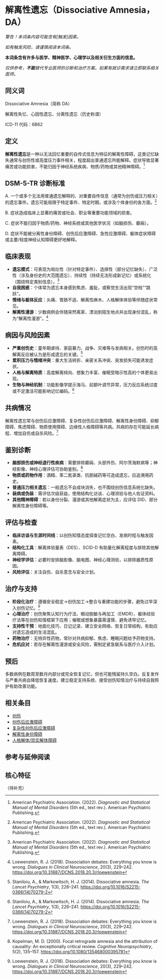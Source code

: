 # 解离性遗忘（Dissociative Amnesia，DA）

**警告！本词条内容可能含有*[触发]*因素。**

_如有触发风险，请谨慎阅读本词条。_

**本词条含有许多与医学、精神医学、心理学以及相关衍生方面的信息。**

_仅供参考，**不能**替代专业医师的诊断和治疗方案。如果有就诊需求请立即联系相关医师。_

## 同义词

Dissociative Amnesia（简称 DA）

解离性失忆、心因性遗忘、分离性遗忘（历史称谓）

ICD-11 代码：6B62

## 定义

**解离性遗忘**是一种以无法回忆重要的自传式信息为特征的解离性障碍，这类记忆缺失通常与创伤性或高度压力事件相关，程度超出普通遗忘所能解释。症状导致显著痛苦或功能损害，不能归因于神经系统疾病、物质/药物或其他精神障碍。[^dsm5]

## DSM-5-TR 诊断标准

A. 一个或多个无法用普通遗忘解释的、对重要自传信息（通常为创伤或压力相关）的遗忘事件。遗忘可能局限于特定事件、特定时期，或涉及个体身份的各方面。[^dsm5]

B. 症状造成临床上显著的痛苦或社会、职业等重要功能领域的损害。

C. 症状不能归因于物质/药物、神经系统或其他医学状况（如脑损伤、癫痫）。

D. 症状不能被分离性身份障碍、创伤后应激障碍、急性应激障碍、躯体症状障碍或主要/轻度神经认知障碍更好地解释。

## 临床表现

- **遗忘模式**：可表现为局灶性（针对特定事件）、选择性（部分记忆缺失）、广泛性（涉及身份史的大范围遗忘）、持续性（持续无法形成新记忆）或系统化（围绕特定类别信息）。[^dsm5]
- **自我困惑**：个体常为遗忘本身感到焦虑、羞耻，或察觉生活出现“空档”“跳跃”。
- **情绪与躯体反应**：头痛、胃肠不适、解离性麻木、人格解体体验等伴随症状常见。
- **解离性漫游**：少数病例会伴随突然离家、漂泊到陌生地点并出现身份混乱，称为“解离性漫游”。[^loewenstein]

## 病因与风险因素

- **严重创伤史**：童年期虐待、家庭暴力、战争、灾难等与发病相关。创伤时的高解离反应被认为是形成遗忘的关键。[^staniloiu]
- **累积压力与情绪冲突**：重大生活转折、亲密关系冲突、突发损失可能诱发症状。
- **人格与解离特质**：高度解离倾向、想象力丰富、催眠受暗示性高的个体更易出现。
- **生物与神经机制**：功能影像学提示海马、前额叶调节异常，压力反应系统过度或不足激活可能影响记忆编码。[^staniloiu]

## 共病情况

解离性遗忘常与创伤后应激障碍、复杂性创伤后应激障碍、解离性身份障碍、抑郁障碍、焦虑障碍、物质使用障碍、边缘性人格障碍等共病。共病的存在可能延长病程、增加自伤或自杀风险。[^loewenstein]

## 鉴别诊断

- **脑部损伤或神经退行性疾病**：需要排除癫痫、头部外伤、阿尔茨海默病等；神经影像、神经心理评估可协助鉴别。[^kopelman]
- **物质或药物作用**：酒精、苯二氮䓬类、抗胆碱药等可造成遗忘，应追溯用药史。
- **普通压力相关遗忘**：一般遗忘不会成块消失，也不围绕创伤信息系统化缺失。
- **装病或伪装**：需评估次级获益，使用结构化访谈、心理测验与他人佐证资料。
- **其他精神障碍**：若以身份分裂、漫游或其他解离症状为主，应评估 DID、部分解离性身份障碍等。

## 评估与检查

- **临床访谈与生涯时间线**：以创伤知情态度探查记忆空白、发病时程与触发因素。
- **结构化工具**：解离体验量表（DES）、SCID-D 有助量化解离程度与排除其他解离障碍。
- **神经学评估**：必要时安排脑影像、脑电图、神经心理测验，以排除器质性原因。
- **风险评估**：关注自伤、自杀意念与安全计划。

## 治疗与支持

- **阶段化治疗**：遵循安全稳定→创伤加工→整合与重建功能的步骤，避免过早深入创伤记忆。[^loewenstein]
- **心理治疗**：创伤聚焦认知行为疗法、眼动脱敏与再加工（EMDR）、躯体经验疗法等在创伤知情框架下应用；催眠或想象暴露需谨慎、避免诱导记忆。
- **支持性干预**：地面化技巧、日记记录、建立安全网络、恢复日常结构，有助应对遗忘造成的生活混乱。
- **药物治疗**：无特异性药物，常针对共病抑郁、焦虑、睡眠问题给予药物支持。
- **危机应对**：若存在解离性漫游或安全风险，需制定紧急联系与医疗介入计划。

## 预后

多数病例在数周至数月内部分或完全恢复记忆，但也可能残留持久空白。反复发作与严重共病会降低恢复速度。建立稳定支持系统、接受创伤知情治疗与持续自我照护有助改善功能。

## 相关条目

- [创伤](entries/诊断与临床/Trauma.md)
- [创伤后应激障碍](entries/诊断与临床/PTSD.md)
- [复杂性创伤后应激障碍](entries/诊断与临床/CPTSD.md)
- [解离性身份障碍](entries/诊断与临床/DID.md)
- [人格解体/现实解体障碍](entries/诊断与临床/Depersonalization-Derealization-Disorder-DPDR.md)

## 参考与延伸阅读

[^dsm5]: American Psychiatric Association. (2022). *Diagnostic and Statistical Manual of Mental Disorders* (5th ed., text rev.). American Psychiatric Publishing.
[^staniloiu]: Staniloiu, A., & Markowitsch, H. J. (2014). Dissociative amnesia. *The Lancet Psychiatry*, 1(3), 226–241. https://doi.org/10.1016/S2215-0366(14)70279-2
[^loewenstein]: Loewenstein, R. J. (2018). Dissociation debates: Everything you know is wrong. *Dialogues in Clinical Neuroscience*, 20(3), 229–242. https://doi.org/10.31887/DCNS.2018.20.3/rloewenstein
[^kopelman]: Kopelman, M. D. (2000). Focal retrograde amnesia and the attribution of causality: An exceptionally critical review. *Cognitive Neuropsychiatry*, 5(2), 135–157. https://doi.org/10.1080/135468000395781


## 核心特征
（待补充）
